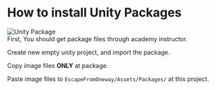 # How to install Unity Packages

![Unity Package](./assets/1.png)  
First, You should get package files through academy instructor.  

Create new empty unity project, and import the package.

Copy image files __**ONLY**__ at package.  

Paste image files to `EscapeFromOneway/Assets/Packages/` at this project.
